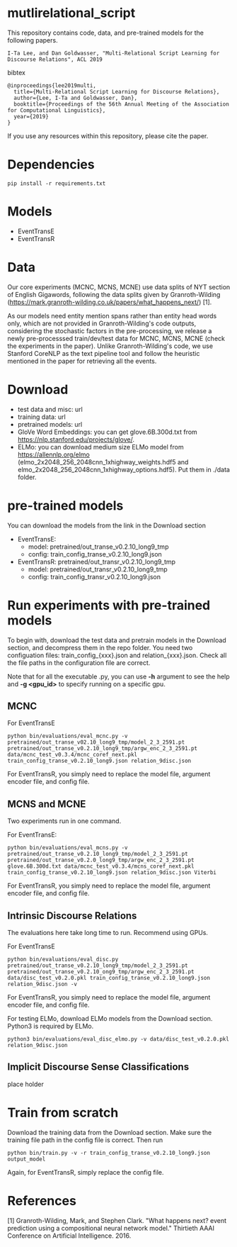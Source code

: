 # mutlirelational_script
This repository contains code, data, and pre-trained models for the following papers. 

```
I-Ta Lee, and Dan Goldwasser, "Multi-Relational Script Learning for Discourse Relations", ACL 2019
```

bibtex
```
@inproceedings{lee2019multi,
  title={Multi-Relational Script Learning for Discourse Relations},
  author={Lee, I-Ta and Goldwasser, Dan},
  booktitle={Proceedings of the 56th Annual Meeting of the Association for Computational Linguistics},
  year={2019}
}
```

If you use any resources within this repository, please cite the paper.

# Dependencies

```
pip install -r requirements.txt
```

# Models

- EventTransE
- EventTransR


# Data

Our core experiments (MCNC, MCNS, MCNE) use data splits of NYT section of English Gigawords, following the data splits given by Granroth-Wilding (https://mark.granroth-wilding.co.uk/papers/what_happens_next/) [1].

As our models need entity mention spans rather than entity head words only, which are not provided in Granroth-Wilding's code outputs, considering the stochastic factors in the pre-processing, we release a newly pre-processsed train/dev/test data for MCNC, MCNS, MCNE (check the experiments in the paper). Unlike Granroth-Wilding's code, we use Stanford CoreNLP as the text pipeline tool and follow the heuristic mentioned in the paper for retrieving all the events.

# Download

  - test data and misc: url
  - training data: url
  - pretrained models: url
  - GloVe Word Embeddings: you can get glove.6B.300d.txt from https://nlp.stanford.edu/projects/glove/. 
  - ELMo: you can download medium size ELMo model from https://allennlp.org/elmo (elmo_2x2048_256_2048cnn_1xhighway_weights.hdf5 and elmo_2x2048_256_2048cnn_1xhighway_options.hdf5). Put them in ./data folder.

# pre-trained models

You can download the models from the link in the Download section

- EventTransE: 
    - model: pretrained/out_transe_v0.2.10_long9_tmp
    - config: train_config_transe_v0.2.10_long9.json
- EventTransR: pretrained/out_transr_v0.2.10_long9_tmp
    - model: pretrained/out_transr_v0.2.10_long9_tmp
    - config: train_config_transr_v0.2.10_long9.json

# Run experiments with pre-trained models

To begin with, download the test data and pretrain models in the Download section, and decompress them in the repo folder. You need two configuation files: train_config_{xxx}.json and relation_{xxx}.json. Check all the file paths in the configuration file are correct.

Note that for all the executable .py, you can use **-h** argument to see the help and **-g <gpu_id>** to specify running on a specific gpu.

## MCNC

For EventTransE
```
python bin/evaluations/eval_mcnc.py -v pretrained/out_transe_v02.10_long9_tmp/model_2_3_2591.pt pretrained/out_transe_v0.2.10_long9_tmp/argw_enc_2_3_2591.pt data/mcnc_test_v0.3.4/mcnc_coref_next.pkl train_config_transe_v0.2.10_long9.json relation_9disc.json
```

For EventTransR, you simply need to replace the model file, argument encoder file, and config file.


## MCNS and MCNE

Two experiments run in one command.

For EventTransE:
```
python bin/evaluations/eval_mcns.py -v pretrained/out_transe_v0.2.10_long9_tmp/model_2_3_2591.pt pretrained/out_transe_v0.2.0_long9_tmp/argw_enc_2_3_2591.pt glove.6B.300d.txt data/mcnc_test_v0.3.4/mcns_coref_next.pkl train_config_transe_v0.2.10_long9.json relation_9disc.json Viterbi
```

For EventTransR, you simply need to replace the model file, argument encoder file, and config file.


## Intrinsic Discourse Relations

The evaluations here take long time to run. Recommend using GPUs.

For EventTransE
```
python bin/evaluations/eval_disc.py pretrained/out_transe_v0.2.10_long9_tmp/model_2_3_2591.pt pretrained/out_transe_v0.2.10_ong9_tmp/argw_enc_2_3_2591.pt data/disc_test_v0.2.0.pkl train_config_transe_v0.2.10_long9.json relation_9disc.json -v
```

For EventTransR, you simply need to replace the model file, argument encoder file, and config file.

For testing ELMo, download ELMo models from the Download section. Python3 is required by ELMo.
```
python3 bin/evaluations/eval_disc_elmo.py -v data/disc_test_v0.2.0.pkl relation_9disc.json
```


## Implicit Discourse Sense Classifications

place holder


# Train from scratch

Download the training data from the Download section. Make sure the training file path in the config file is correct. Then run
```
python bin/train.py -v -r train_config_transe_v0.2.10_long9.json output_model
```
Again, for EventTransR, simply replace the config file.

# References

[1] Granroth-Wilding, Mark, and Stephen Clark. "What happens next? event prediction using a compositional neural network model." Thirtieth AAAI Conference on Artificial Intelligence. 2016.

